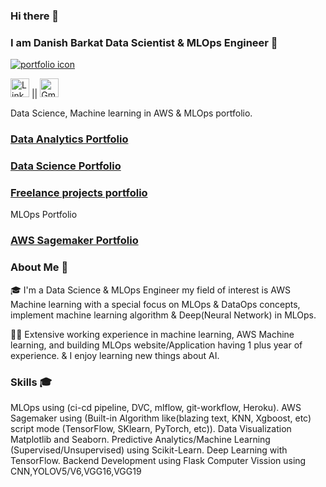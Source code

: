 ### Hi there 👋

### I am Danish Barkat Data Scientist & MLOps Engineer 👋

[![portfolio icon](https://image.flaticon.com/icons/png/512/2633/2633133.png)]([https://yourportfolio.com](https://github.com/Dan-445/Dan-445))
 

<a href="[https://www.linkedin.com/in/your_profile_url/](https://www.linkedin.com/in/danish-barkat-852496149/)"><img src="https://img.icons8.com/color/48/000000/linkedin.png" alt="LinkedIn" width="30"/></a> || <a href="mailto:barkatdanish44@gmail.com">
  <img src="https://img.icons8.com/color/48/000000/gmail.png" alt="Gmail" width="30"/></a>



Data Science, Machine learning in AWS & MLOps portfolio.

### [Data Analytics Portfolio](https://github.com/Dan-445/DataAnalytics)

### [Data Science Portfolio](https://github.com/Dan-445/Datascience)

### [Freelance projects portfolio](https://github.com/Dan-445/Freelance-Projects-Food-Detection)

MLOps Portfolio

### [AWS Sagemaker Portfolio](https://github.com/Dan-445/Freelance-Projects-Food-Detection)

### About Me 🚀

🎓 I'm a Data Science & MLOps Engineer my field of interest is AWS Machine learning with a special focus on MLOps & DataOps concepts, implement machine learning algorithm & Deep(Neural Network) in MLOps.

👨‍💻 Extensive working experience in machine learning, AWS Machine learning, and building MLOps website/Application having 1 plus year of experience. & I enjoy learning new things about AI.

### Skills 🎓

MLOps using (ci-cd pipeline, DVC, mlflow, git-workflow, Heroku).
AWS Sagemaker using (Built-in Algorithm like(blazing text, KNN, Xgboost, etc) script mode (TensorFlow, SKlearn, PyTorch, etc)).
Data Visualization Matplotlib and Seaborn.
Predictive Analytics/Machine Learning (Supervised/Unsupervised) using Scikit-Learn.
Deep Learning with TensorFlow.
Backend Development using Flask
Computer Vission using CNN,YOLOV5/V6,VGG16,VGG19
